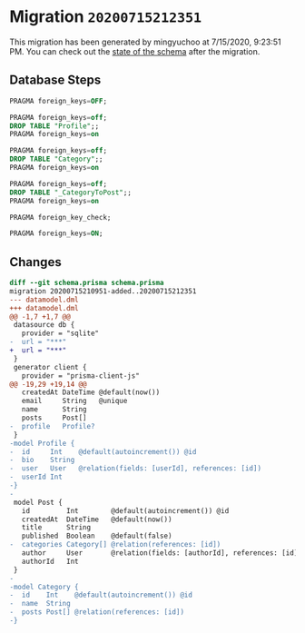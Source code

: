 # Migration `20200715212351`

This migration has been generated by mingyuchoo at 7/15/2020, 9:23:51 PM.
You can check out the [state of the schema](./schema.prisma) after the migration.

## Database Steps

```sql
PRAGMA foreign_keys=OFF;

PRAGMA foreign_keys=off;
DROP TABLE "Profile";;
PRAGMA foreign_keys=on

PRAGMA foreign_keys=off;
DROP TABLE "Category";;
PRAGMA foreign_keys=on

PRAGMA foreign_keys=off;
DROP TABLE "_CategoryToPost";;
PRAGMA foreign_keys=on

PRAGMA foreign_key_check;

PRAGMA foreign_keys=ON;
```

## Changes

```diff
diff --git schema.prisma schema.prisma
migration 20200715210951-added..20200715212351
--- datamodel.dml
+++ datamodel.dml
@@ -1,7 +1,7 @@
 datasource db {
   provider = "sqlite"
-  url = "***"
+  url = "***"
 }
 generator client {
   provider = "prisma-client-js"
@@ -19,29 +19,14 @@
   createdAt DateTime @default(now())
   email     String   @unique
   name      String
   posts     Post[]
-  profile   Profile?
 }
-model Profile {
-  id     Int    @default(autoincrement()) @id
-  bio    String
-  user   User   @relation(fields: [userId], references: [id])
-  userId Int
-}
-
 model Post {
   id         Int        @default(autoincrement()) @id
   createdAt  DateTime   @default(now())
   title      String
   published  Boolean    @default(false)
-  categories Category[] @relation(references: [id])
   author     User       @relation(fields: [authorId], references: [id])
   authorId   Int
 }
-
-model Category {
-  id    Int    @default(autoincrement()) @id
-  name  String
-  posts Post[] @relation(references: [id])
-}
```


